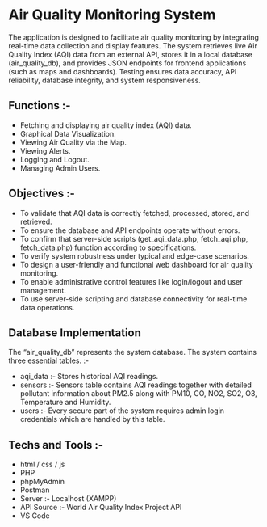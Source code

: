# Air Quality Monitoring System

The application is designed to facilitate air quality monitoring by integrating real-time data collection and display features. 
The system retrieves live Air Quality Index (AQI) data from an external API, stores it in a local database (air_quality_db), and provides JSON endpoints for frontend applications (such as maps and dashboards).
Testing ensures data accuracy, API reliability, database integrity, and system responsiveness.

## Functions :- 
- Fetching and displaying air quality index (AQI) data.
- Graphical Data Visualization.
- Viewing Air Quality via the Map.
- Viewing Alerts.
- Logging and Logout.
- Managing Admin Users.

## Objectives :- 
- To validate that AQI data is correctly fetched, processed, stored, and retrieved.
- To ensure the database and API endpoints operate without errors.
- To confirm that server-side scripts (get_aqi_data.php, fetch_aqi.php, fetch_data.php) function according to specifications.
- To verify system robustness under typical and edge-case scenarios.
- To design a user-friendly and functional web dashboard for air quality monitoring.
- To enable administrative control features like login/logout and user management.
- To use server-side scripting and database connectivity for real-time data operations.

## Database Implementation
The “air_quality_db” represents the system database. The system contains three essential tables. :-  
- aqi_data :- Stores historical AQI readings.
- sensors :- Sensors table contains AQI readings together with detailed pollutant information about 
PM2.5 along with PM10, CO, NO2, SO2, O3, Temperature and Humidity.
- users :- Every secure part of the system requires admin login credentials which are handled by this 
table. 

## Techs and Tools :- 
- html / css / js
- PHP
- phpMyAdmin
- Postman
- Server :- Localhost (XAMPP)
- API Source :- World Air Quality Index Project API
- VS Code

